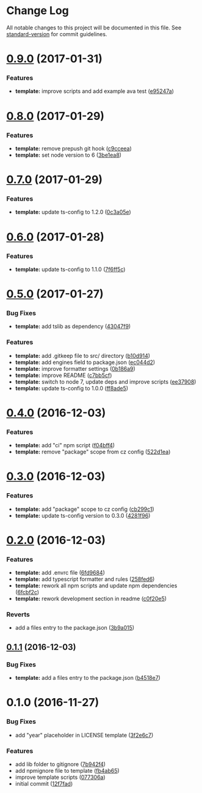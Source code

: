# Change Log

All notable changes to this project will be documented in this file. See [standard-version](https://github.com/conventional-changelog/standard-version) for commit guidelines.

<a name="0.9.0"></a>
# [0.9.0](https://github.com/clebert/tipi-template-tslib/compare/v0.8.0...v0.9.0) (2017-01-31)


### Features

* **template:** improve scripts and add example ava test ([e95247a](https://github.com/clebert/tipi-template-tslib/commit/e95247a))



<a name="0.8.0"></a>
# [0.8.0](https://github.com/clebert/tipi-template-tslib/compare/v0.7.0...v0.8.0) (2017-01-29)


### Features

* **template:** remove prepush git hook ([c9cceea](https://github.com/clebert/tipi-template-tslib/commit/c9cceea))
* **template:** set node version to 6 ([3be1ea8](https://github.com/clebert/tipi-template-tslib/commit/3be1ea8))



<a name="0.7.0"></a>
# [0.7.0](https://github.com/clebert/tipi-template-tslib/compare/v0.6.0...v0.7.0) (2017-01-29)


### Features

* **template:** update ts-config to 1.2.0 ([0c3a05e](https://github.com/clebert/tipi-template-tslib/commit/0c3a05e))



<a name="0.6.0"></a>
# [0.6.0](https://github.com/clebert/tipi-template-tslib/compare/v0.5.0...v0.6.0) (2017-01-28)


### Features

* **template:** update ts-config to 1.1.0 ([7f6ff5c](https://github.com/clebert/tipi-template-tslib/commit/7f6ff5c))



<a name="0.5.0"></a>
# [0.5.0](https://github.com/clebert/tipi-template-tslib/compare/v0.4.0...v0.5.0) (2017-01-27)


### Bug Fixes

* **template:** add tslib as dependency ([43047f9](https://github.com/clebert/tipi-template-tslib/commit/43047f9))

### Features

* **template:** add .gitkeep file to src/ directory ([b10d914](https://github.com/clebert/tipi-template-tslib/commit/b10d914))
* **template:** add engines field to package.json ([ec044d2](https://github.com/clebert/tipi-template-tslib/commit/ec044d2))
* **template:** improve formatter settings ([0b186a9](https://github.com/clebert/tipi-template-tslib/commit/0b186a9))
* **template:** improve README ([c7bb5cf](https://github.com/clebert/tipi-template-tslib/commit/c7bb5cf))
* **template:** switch to node 7, update deps and improve scripts ([ee37908](https://github.com/clebert/tipi-template-tslib/commit/ee37908))
* **template:** update ts-config to 1.0.0 ([ff8ade5](https://github.com/clebert/tipi-template-tslib/commit/ff8ade5))



<a name="0.4.0"></a>
# [0.4.0](https://github.com/clebert/tipi-template-tslib/compare/v0.3.0...v0.4.0) (2016-12-03)


### Features

* **template:** add "ci" npm script ([f04bff4](https://github.com/clebert/tipi-template-tslib/commit/f04bff4))
* **template:** remove "package" scope from cz config ([522d1ea](https://github.com/clebert/tipi-template-tslib/commit/522d1ea))



<a name="0.3.0"></a>
# [0.3.0](https://github.com/clebert/tipi-template-tslib/compare/v0.2.0...v0.3.0) (2016-12-03)


### Features

* **template:** add "package" scope to cz config ([cb299c1](https://github.com/clebert/tipi-template-tslib/commit/cb299c1))
* **template:** update ts-config version to 0.3.0 ([4281f96](https://github.com/clebert/tipi-template-tslib/commit/4281f96))



<a name="0.2.0"></a>
# [0.2.0](https://github.com/clebert/tipi-template-tslib/compare/v0.1.1...v0.2.0) (2016-12-03)


### Features

* **template:** add .envrc file ([6fd9684](https://github.com/clebert/tipi-template-tslib/commit/6fd9684))
* **template:** add typescript formatter and rules ([258fed6](https://github.com/clebert/tipi-template-tslib/commit/258fed6))
* **template:** rework all npm scripts and update npm dependencies ([6fcbf2c](https://github.com/clebert/tipi-template-tslib/commit/6fcbf2c))
* **template:** rework development section in readme ([c0f20e5](https://github.com/clebert/tipi-template-tslib/commit/c0f20e5))

### Reverts

* add a files entry to the package.json ([3b9a015](https://github.com/clebert/tipi-template-tslib/commit/3b9a015))



<a name="0.1.1"></a>
## [0.1.1](https://github.com/clebert/tipi-template-tslib/compare/v0.1.0...v0.1.1) (2016-12-03)


### Bug Fixes

* **template:** add a files entry to the package.json ([b4518e7](https://github.com/clebert/tipi-template-tslib/commit/b4518e7))



<a name="0.1.0"></a>
# 0.1.0 (2016-11-27)


### Bug Fixes

* add "year" placeholder in LICENSE template ([3f2e6c7](https://github.com/clebert/tipi-template-tslib/commit/3f2e6c7))

### Features

* add lib folder to gitignore ([7b942f4](https://github.com/clebert/tipi-template-tslib/commit/7b942f4))
* add npmignore file to template ([fb4ab65](https://github.com/clebert/tipi-template-tslib/commit/fb4ab65))
* improve template scripts ([077306a](https://github.com/clebert/tipi-template-tslib/commit/077306a))
* initial commit ([12f7fad](https://github.com/clebert/tipi-template-tslib/commit/12f7fad))
